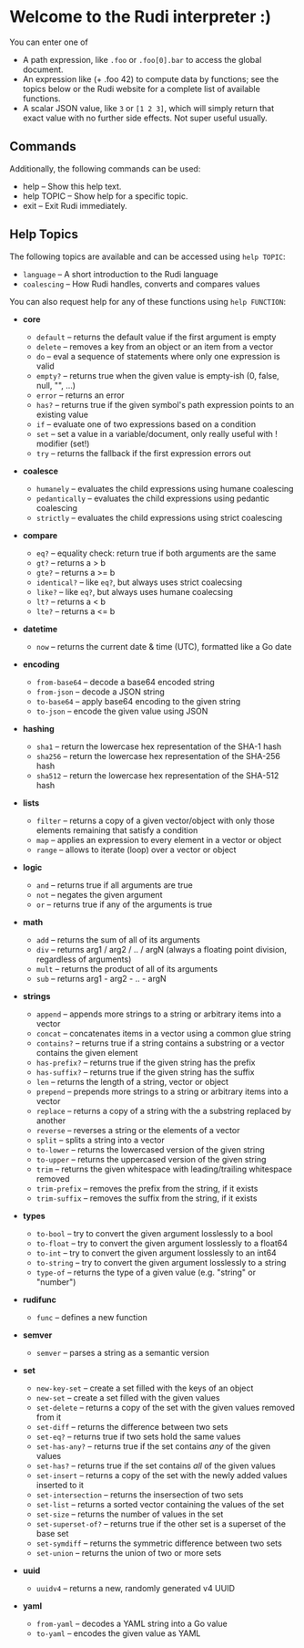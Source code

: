 # Welcome to the Rudi interpreter :)

You can enter one of

* A path expression, like `.foo` or `.foo[0].bar` to access the global document.
* An expression like (+ .foo 42) to compute data by functions; see the topics
  below or the Rudi website for a complete list of available functions.
* A scalar JSON value, like `3` or `[1 2 3]`, which will simply return that
  exact value with no further side effects. Not super useful usually.

## Commands

Additionally, the following commands can be used:

* help       – Show this help text.
* help TOPIC – Show help for a specific topic.
* exit       – Exit Rudi immediately.

## Help Topics

The following topics are available and can be accessed using `help TOPIC`:

<!-- BEGIN_HELP_TOPICS_TOC -->
* `language` – A short introduction to the Rudi language
* `coalescing` – How Rudi handles, converts and compares values
<!-- END_HELP_TOPICS_TOC -->

You can also request help for any of these functions using `help FUNCTION`:

<!-- BEGIN_HELP_LIB_TOC -->
* **core**
  * `default` – returns the default value if the first argument is empty
  * `delete` – removes a key from an object or an item from a vector
  * `do` – eval a sequence of statements where only one expression is valid
  * `empty?` – returns true when the given value is empty-ish (0, false, null, "", ...)
  * `error` – returns an error
  * `has?` – returns true if the given symbol's path expression points to an existing value
  * `if` – evaluate one of two expressions based on a condition
  * `set` – set a value in a variable/document, only really useful with ! modifier (set!)
  * `try` – returns the fallback if the first expression errors out

* **coalesce**
  * `humanely` – evaluates the child expressions using humane coalescing
  * `pedantically` – evaluates the child expressions using pedantic coalescing
  * `strictly` – evaluates the child expressions using strict coalescing

* **compare**
  * `eq?` – equality check: return true if both arguments are the same
  * `gt?` – returns a > b
  * `gte?` – returns a >= b
  * `identical?` – like `eq?`, but always uses strict coalecsing
  * `like?` – like `eq?`, but always uses humane coalecsing
  * `lt?` – returns a < b
  * `lte?` – returns a <= b

* **datetime**
  * `now` – returns the current date & time (UTC), formatted like a Go date

* **encoding**
  * `from-base64` – decode a base64 encoded string
  * `from-json` – decode a JSON string
  * `to-base64` – apply base64 encoding to the given string
  * `to-json` – encode the given value using JSON

* **hashing**
  * `sha1` – return the lowercase hex representation of the SHA-1 hash
  * `sha256` – return the lowercase hex representation of the SHA-256 hash
  * `sha512` – return the lowercase hex representation of the SHA-512 hash

* **lists**
  * `filter` – returns a copy of a given vector/object with only those elements remaining that satisfy a condition
  * `map` – applies an expression to every element in a vector or object
  * `range` – allows to iterate (loop) over a vector or object

* **logic**
  * `and` – returns true if all arguments are true
  * `not` – negates the given argument
  * `or` – returns true if any of the arguments is true

* **math**
  * `add` – returns the sum of all of its arguments
  * `div` – returns arg1 / arg2 / .. / argN (always a floating point division, regardless of arguments)
  * `mult` – returns the product of all of its arguments
  * `sub` – returns arg1 - arg2 - .. - argN

* **strings**
  * `append` – appends more strings to a string or arbitrary items into a vector
  * `concat` – concatenates items in a vector using a common glue string
  * `contains?` – returns true if a string contains a substring or a vector contains the given element
  * `has-prefix?` – returns true if the given string has the prefix
  * `has-suffix?` – returns true if the given string has the suffix
  * `len` – returns the length of a string, vector or object
  * `prepend` – prepends more strings to a string or arbitrary items into a vector
  * `replace` – returns a copy of a string with the a substring replaced by another
  * `reverse` – reverses a string or the elements of a vector
  * `split` – splits a string into a vector
  * `to-lower` – returns the lowercased version of the given string
  * `to-upper` – returns the uppercased version of the given string
  * `trim` – returns the given whitespace with leading/trailing whitespace removed
  * `trim-prefix` – removes the prefix from the string, if it exists
  * `trim-suffix` – removes the suffix from the string, if it exists

* **types**
  * `to-bool` – try to convert the given argument losslessly to a bool
  * `to-float` – try to convert the given argument losslessly to a float64
  * `to-int` – try to convert the given argument losslessly to an int64
  * `to-string` – try to convert the given argument losslessly to a string
  * `type-of` – returns the type of a given value (e.g. "string" or "number")

* **rudifunc**
  * `func` – defines a new function

* **semver**
  * `semver` – parses a string as a semantic version

* **set**
  * `new-key-set` – create a set filled with the keys of an object
  * `new-set` – create a set filled with the given values
  * `set-delete` – returns a copy of the set with the given values removed from it
  * `set-diff` – returns the difference between two sets
  * `set-eq?` – returns true if two sets hold the same values
  * `set-has-any?` – returns true if the set contains _any_ of the given values
  * `set-has?` – returns true if the set contains _all_ of the given values
  * `set-insert` – returns a copy of the set with the newly added values inserted to it
  * `set-intersection` – returns the insersection of two sets
  * `set-list` – returns a sorted vector containing the values of the set
  * `set-size` – returns the number of values in the set
  * `set-superset-of?` – returns true if the other set is a superset of the base set
  * `set-symdiff` – returns the symmetric difference between two sets
  * `set-union` – returns the union of two or more sets

* **uuid**
  * `uuidv4` – returns a new, randomly generated v4 UUID

* **yaml**
  * `from-yaml` – decodes a YAML string into a Go value
  * `to-yaml` – encodes the given value as YAML
<!-- END_HELP_LIB_TOC -->
